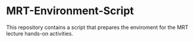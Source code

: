 # MRT-Environment-Script
This repository contains a script that prepares the enviroment for the MRT lecture hands-on activities.
